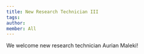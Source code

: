 ```yaml
---
title: New Research Technician III
tags:
author: 
member: All
---
```


We welcome new research technician Aurian Maleki!
